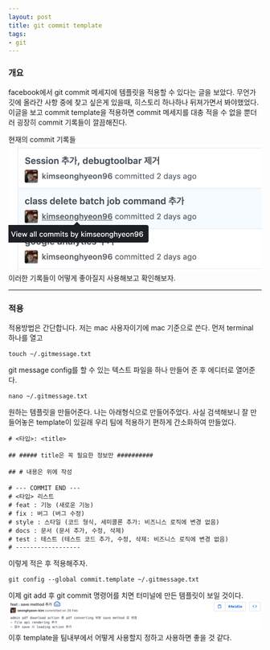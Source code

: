```yaml
---
layout: post
title: git commit template
tags:
- git
---
```

### 개요
facebook에서 git commit 메세지에 템플릿을 적용할 수 있다는 글을 보았다. 무언가 깃에 올라간 사항 중에 찾고 싶은게 있을때, 히스토리 하나하나 뒤져가면서 봐야했었다. 이글을 보고 commit template을 적용하면 commit 메세지를 대충 적을 수 없을 뿐더러 굉장히 commit 기록들이 깔끔해진다.

현재의 commit 기록들
![image](./images/gittemplate1.png)
이러한 기록들이 어떻게 좋아질지 사용해보고 확인해보자.

---
### 적용
적용방법은 간단합니다. 저는 mac 사용자이기에 mac 기준으로 쓴다.
먼저 terminal 하나를 열고
```console
touch ~/.gitmessage.txt
```
git message config를 할 수 있는 텍스트 파일을 하나 만들어 준 후 에디터로 열어준다.
```console
nano ~/.gitmessage.txt
```
원하는 템플릿을 만들어준다. 나는 아래형식으로 만들어주었다. 사실 검색해보니 잘 만들어놓은 template이 있길래 우리 팀에 적용하기 편하게 간소화하여 만들었다.
```console
# <타입>: <title>

## ##### title은 꼭 필요한 정보만 ##########

## # 내용은 위에 작성

# --- COMMIT END ---
# <타입> 리스트
# feat : 기능 (새로운 기능)
# fix : 버그 (버그 수정)
# style : 스타일 (코드 형식, 세미콜론 추가: 비즈니스 로직에 변경 없음)
# docs : 문서 (문서 추가, 수정, 삭제)
# test : 테스트 (테스트 코드 추가, 수정, 삭제: 비즈니스 로직에 변경 없음)
# ------------------
```
이렇게 적은 후 적용해주자.
```console
git config --global commit.template ~/.gitmessage.txt
```
이제 git add 후 git commit 명령어를 치면 터미널에 만든 템플릿이 보일 것이다.
![image](./images/gittemplate2.png)
이후 template을 팀내부에서 어떻게 사용할지 정하고 사용하면 좋을 것 같다.


